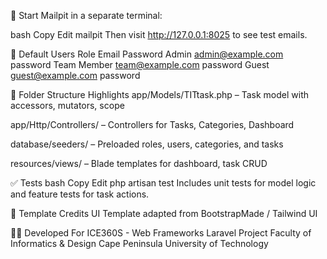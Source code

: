 📩 Start Mailpit in a separate terminal:

bash
Copy
Edit
mailpit
Then visit http://127.0.0.1:8025 to see test emails.

👥 Default Users
Role	Email	Password
Admin	admin@example.com	password
Team Member	team@example.com	password
Guest	guest@example.com	password

📁 Folder Structure Highlights
app/Models/TITtask.php – Task model with accessors, mutators, scope

app/Http/Controllers/ – Controllers for Tasks, Categories, Dashboard

database/seeders/ – Preloaded roles, users, categories, and tasks

resources/views/ – Blade templates for dashboard, task CRUD

✅ Tests
bash
Copy
Edit
php artisan test
Includes unit tests for model logic and feature tests for task actions.

🔗 Template Credits
UI Template adapted from BootstrapMade / Tailwind UI

🧑‍🎓 Developed For
ICE360S - Web Frameworks Laravel Project
Faculty of Informatics & Design
Cape Peninsula University of Technology
